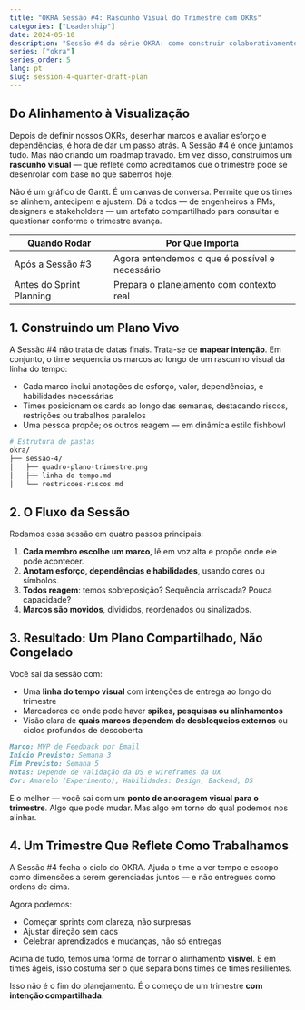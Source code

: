 ```yaml
---
title: "OKRA Sessão #4: Rascunho Visual do Trimestre com OKRs"
categories: ["Leadership"]
date: 2024-05-10
description: "Sessão #4 da série OKRA: como construir colaborativamente um rascunho visual do plano do trimestre, tornando o alinhamento visível e acionável."
series: ["okra"]
series_order: 5
lang: pt
slug: session-4-quarter-draft-plan
---
```


## Do Alinhamento à Visualização

Depois de definir nossos OKRs, desenhar marcos e avaliar esforço e dependências, é hora de dar um passo atrás. A Sessão #4 é onde juntamos tudo. Mas não criando um roadmap travado. Em vez disso, construímos um **rascunho visual** — que reflete como acreditamos que o trimestre pode se desenrolar com base no que sabemos hoje.

Não é um gráfico de Gantt. É um canvas de conversa. Permite que os times se alinhem, antecipem e ajustem. Dá a todos — de engenheiros a PMs, designers e stakeholders — um artefato compartilhado para consultar e questionar conforme o trimestre avança.

| Quando Rodar             | Por Que Importa                                |
| ------------------------ | ---------------------------------------------- |
| Após a Sessão #3         | Agora entendemos o que é possível e necessário |
| Antes do Sprint Planning | Prepara o planejamento com contexto real       |

## 1. Construindo um Plano Vivo

A Sessão #4 não trata de datas finais. Trata-se de **mapear intenção**. Em conjunto, o time sequencia os marcos ao longo de um rascunho visual da linha do tempo:

- Cada marco inclui anotações de esforço, valor, dependências, e habilidades necessárias
- Times posicionam os cards ao longo das semanas, destacando riscos, restrições ou trabalhos paralelos
- Uma pessoa propõe; os outros reagem — em dinâmica estilo fishbowl

```bash
# Estrutura de pastas
okra/
├── sessao-4/
│   ├── quadro-plano-trimestre.png
│   ├── linha-do-tempo.md
│   └── restricoes-riscos.md
```

## 2. O Fluxo da Sessão

Rodamos essa sessão em quatro passos principais:

1. **Cada membro escolhe um marco**, lê em voz alta e propõe onde ele pode acontecer.
2. **Anotam esforço, dependências e habilidades**, usando cores ou símbolos.
3. **Todos reagem**: temos sobreposição? Sequência arriscada? Pouca capacidade?
4. **Marcos são movidos**, divididos, reordenados ou sinalizados.

## 3. Resultado: Um Plano Compartilhado, Não Congelado

Você sai da sessão com:

- Uma **linha do tempo visual** com intenções de entrega ao longo do trimestre
- Marcadores de onde pode haver **spikes, pesquisas ou alinhamentos**
- Visão clara de **quais marcos dependem de desbloqueios externos** ou ciclos profundos de descoberta

```markdown
Marco: MVP de Feedback por Email
Início Previsto: Semana 3
Fim Previsto: Semana 5
Notas: Depende de validação da DS e wireframes da UX
Cor: Amarelo (Experimento), Habilidades: Design, Backend, DS
```

E o melhor — você sai com um **ponto de ancoragem visual para o trimestre**. Algo que pode mudar. Mas algo em torno do qual podemos nos alinhar.

## 4. Um Trimestre Que Reflete Como Trabalhamos

A Sessão #4 fecha o ciclo do OKRA. Ajuda o time a ver tempo e escopo como dimensões a serem gerenciadas juntos — e não entregues como ordens de cima.

Agora podemos:

- Começar sprints com clareza, não surpresas
- Ajustar direção sem caos
- Celebrar aprendizados e mudanças, não só entregas

Acima de tudo, temos uma forma de tornar o alinhamento **visível**. E em times ágeis, isso costuma ser o que separa bons times de times resilientes.

Isso não é o fim do planejamento. É o começo de um trimestre **com intenção compartilhada**.
